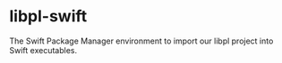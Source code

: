 # libpl-swift
The Swift Package Manager environment to import our libpl project into Swift executables.
